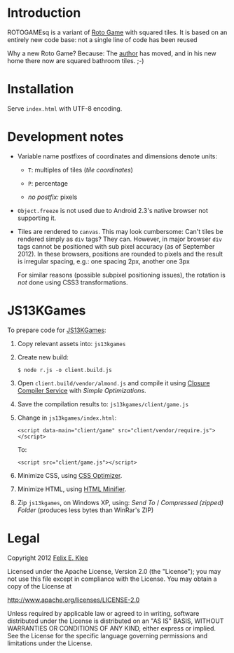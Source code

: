 Introduction
============

ROTOGAMEsq is a variant of [Roto Game][1] with squared tiles. It is based on an
entirely new code base: not a single line of code has been reused

Why a new Roto Game? Because: The [author][2] has moved, and in his new home
there now are squared bathroom tiles. ;-)


Installation
============

Serve `index.html` with UTF-8 encoding.


Development notes
=================

  * Variable name postfixes of coordinates and dimensions denote units:
  
      - `T`: multiples of tiles (*tile coordinates*)
      
      - `P`: percentage

      - *no postfix:* pixels

  * `Object.freeze` is not used due to Android 2.3's native browser not
    supporting it.
  
  * Tiles are rendered to `canvas`. This may look cumbersome: Can't tiles be
    rendered simply as `div` tags? They can. However, in major browser `div`
    tags cannot be positioned with sub pixel accuracy (as of September 2012).
    In these browsers, positions are rounded to pixels and the result is
    irregular spacing, e.g.: one spacing 2px, another one 3px
    
    For similar reasons (possible subpixel positioning issues), the rotation is
    *not* done using CSS3 transformations.


JS13KGames
==========

To prepare code for [JS13KGames][2]:

 1. Copy relevant assets into: `js13kgames`

 2. Create new build:
 
        $ node r.js -o client.build.js

 3. Open `client.build/vendor/almond.js` and compile it using
    [Closure Compiler Service][3] with *Simple Optimizations*.
 
 4. Save the compilation results to: `js13kgames/client/game.js`

 5. Change in `js13kgames/index.html`:
 
        <script data-main="client/game" src="client/vendor/require.js"></script>

    To:

        <script src="client/game.js"></script>

 6. Minimize CSS, using [CSS Optimizer][4].

 7. Minimize HTML, using [HTML Minifier][5].
 
 8. Zip `js13kgames`, on Windows XP, using: *Send To* / *Compressed (zipped)
    Folder* (produces less bytes than WinRar's ZIP)


Legal
=====

Copyright 2012 [Felix E. Klee][4]

Licensed under the Apache License, Version 2.0 (the "License"); you may not use
this file except in compliance with the License. You may obtain a copy of the
License at

<http://www.apache.org/licenses/LICENSE-2.0>

Unless required by applicable law or agreed to in writing, software distributed
under the License is distributed on an "AS IS" BASIS, WITHOUT WARRANTIES OR
CONDITIONS OF ANY KIND, either express or implied. See the License for the
specific language governing permissions and limitations under the License.


[1]: http://code.google.com/p/rotogame/
[2]: http://js13kgames.com/
[3]: http://closure-compiler.appspot.com/home
[4]: http://www.cssoptimiser.com
[5]: http://kangax.github.com/html-minifier/
[6]: mailto:felix.klee@inka.de
